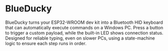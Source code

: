 # BlueDucky
BlueDucky turns your ESP32-WROOM dev kit into a Bluetooth HID keyboard that can automatically execute commands on a Windows PC. Press a button to trigger a custom payload, while the built-in LED shows connection status. Designed for reliable typing, even on slower PCs, using a state-machine logic to ensure each step runs in order.

